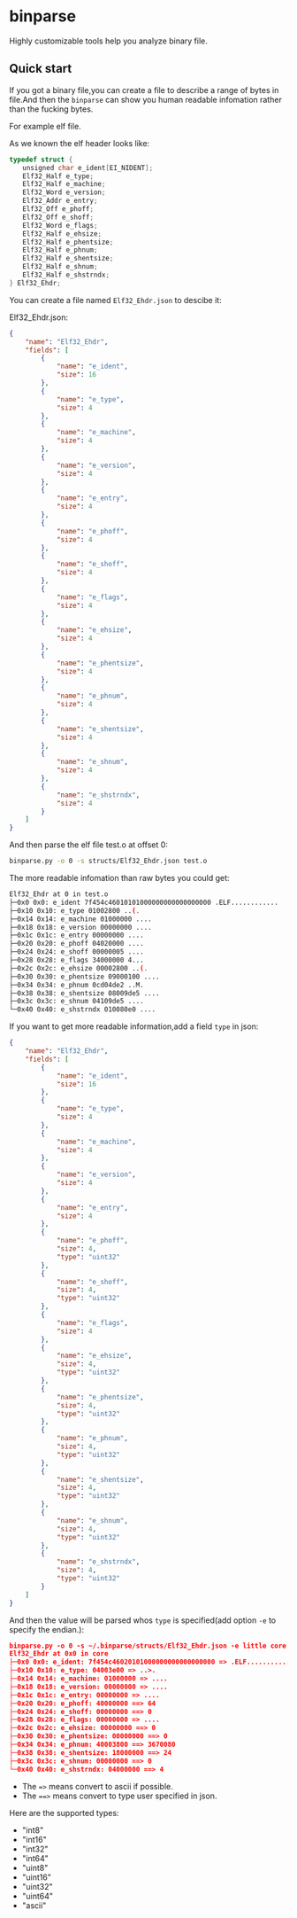 # binparse

Highly customizable tools help you analyze binary file.

## Quick start

If you got a binary file,you can create a file to describe a range of bytes in file.And then the `binparse` can show you human readable infomation rather than the fucking bytes.

For example elf file.

As we known the elf header looks like:

```c
typedef struct {
　　unsigned char e_ident[EI_NIDENT];
　　Elf32_Half e_type;
　　Elf32_Half e_machine;
　　Elf32_Word e_version;
　　Elf32_Addr e_entry;
　　Elf32_Off e_phoff;
　　Elf32_Off e_shoff;
　　Elf32_Word e_flags;
　　Elf32_Half e_ehsize;
　　Elf32_Half e_phentsize;
　　Elf32_Half e_phnum;
　　Elf32_Half e_shentsize;
　　Elf32_Half e_shnum;
　　Elf32_Half e_shstrndx;
} Elf32_Ehdr;
```

You can create a file named `Elf32_Ehdr.json` to descibe it:

Elf32_Ehdr.json:

```json
{
    "name": "Elf32_Ehdr",
    "fields": [
        {
            "name": "e_ident",
            "size": 16
        },
        {
            "name": "e_type",
            "size": 4
        },
        {
            "name": "e_machine",
            "size": 4
        },
        {
            "name": "e_version",
            "size": 4
        },
        {
            "name": "e_entry",
            "size": 4
        },
        {
            "name": "e_phoff",
            "size": 4
        },
        {
            "name": "e_shoff",
            "size": 4
        },
        {
            "name": "e_flags",
            "size": 4
        },
        {
            "name": "e_ehsize",
            "size": 4
        },
        {
            "name": "e_phentsize",
            "size": 4
        },
        {
            "name": "e_phnum",
            "size": 4
        },
        {
            "name": "e_shentsize",
            "size": 4
        },
        {
            "name": "e_shnum",
            "size": 4
        },
        {
            "name": "e_shstrndx",
            "size": 4
        }
    ]
}

```

And then parse the elf file test.o at offset 0:

```bash
binparse.py -o 0 -s structs/Elf32_Ehdr.json test.o
```

The more readable infomation than raw bytes you could get:

```bash
Elf32_Ehdr at 0 in test.o
├─0x0 0x0: e_ident 7f454c46010101000000000000000000 .ELF............
├─0x10 0x10: e_type 01002800 ..(.
├─0x14 0x14: e_machine 01000000 ....
├─0x18 0x18: e_version 00000000 ....
├─0x1c 0x1c: e_entry 00000000 ....
├─0x20 0x20: e_phoff 04020000 ....
├─0x24 0x24: e_shoff 00000005 ....
├─0x28 0x28: e_flags 34000000 4...
├─0x2c 0x2c: e_ehsize 00002800 ..(.
├─0x30 0x30: e_phentsize 09000100 ....
├─0x34 0x34: e_phnum 0cd04de2 ..M.
├─0x38 0x38: e_shentsize 08009de5 ....
├─0x3c 0x3c: e_shnum 04109de5 ....
└─0x40 0x40: e_shstrndx 010080e0 ....
```

If you want to get more readable information,add a field `type` in json:

```json
{
    "name": "Elf32_Ehdr",
    "fields": [
        {
            "name": "e_ident",
            "size": 16
        },
        {
            "name": "e_type",
            "size": 4
        },
        {
            "name": "e_machine",
            "size": 4
        },
        {
            "name": "e_version",
            "size": 4
        },
        {
            "name": "e_entry",
            "size": 4
        },
        {
            "name": "e_phoff",
            "size": 4,
            "type": "uint32"
        },
        {
            "name": "e_shoff",
            "size": 4,
            "type": "uint32"
        },
        {
            "name": "e_flags",
            "size": 4
        },
        {
            "name": "e_ehsize",
            "size": 4,
            "type": "uint32"
        },
        {
            "name": "e_phentsize",
            "size": 4,
            "type": "uint32"
        },
        {
            "name": "e_phnum",
            "size": 4,
            "type": "uint32"
        },
        {
            "name": "e_shentsize",
            "size": 4,
            "type": "uint32"
        },
        {
            "name": "e_shnum",
            "size": 4,
            "type": "uint32"
        },
        {
            "name": "e_shstrndx",
            "size": 4,
            "type": "uint32"
        }
    ]
}
```

And then the value will be parsed whos `type` is specified(add option `-e` to specify the endian.):

```json
binparse.py -o 0 -s ~/.binparse/structs/Elf32_Ehdr.json -e little core
Elf32_Ehdr at 0x0 in core
├─0x0 0x0: e_ident: 7f454c46020101000000000000000000 => .ELF............
├─0x10 0x10: e_type: 04003e00 => ..>.
├─0x14 0x14: e_machine: 01000000 => ....
├─0x18 0x18: e_version: 00000000 => ....
├─0x1c 0x1c: e_entry: 00000000 => ....
├─0x20 0x20: e_phoff: 40000000 ==> 64
├─0x24 0x24: e_shoff: 00000000 ==> 0
├─0x28 0x28: e_flags: 00000000 => ....
├─0x2c 0x2c: e_ehsize: 00000000 ==> 0
├─0x30 0x30: e_phentsize: 00000000 ==> 0
├─0x34 0x34: e_phnum: 40003800 ==> 3670080
├─0x38 0x38: e_shentsize: 18000000 ==> 24
├─0x3c 0x3c: e_shnum: 00000000 ==> 0
└─0x40 0x40: e_shstrndx: 04000000 ==> 4
```

- The `=>` means convert to ascii if possible.
- The `==>` means convert to type user specified in json.

Here are the supported types:
- "int8"
- "int16"
- "int32"
- "int64"
- "uint8"
- "uint16"
- "uint32"
- "uint64"
- "ascii"
